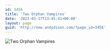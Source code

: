 ```yaml
---
id: 3456
title: 'Two Orphan Vampires'
date: '2023-03-17T13:45:41+00:00'
layout: page
guid: 'http://new.andydixon.com/?page_id=3456'
---
```


![Two Orphan Vampires](https://i0.wp.com/assets.g8x2.ldn.idrivee2-23.com/posters/Two%20Orphan%20Vampires%2001.jpg?w=1200&ssl=1 "Two Orphan Vampires")